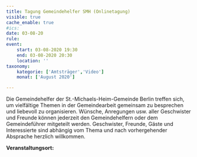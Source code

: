 ```yaml
---
title: Tagung Gemeindehelfer SMH (Onlinetagung)
visible: true
cache_enable: true
#ics: 
date: 03-08-20
rule: 
event:
	start: 03-08-2020 19:30
	end: 03-08-2020 20:30
	location: ''
taxonomy:
	kategorie: ['Amtsträger','Video']
	monat: ['August 2020']

---
```

Die Gemeindehelfer der St.-Michaels-Heim-Gemeinde Berlin treffen sich, um vielfältige Themen in der Gemeindearbeit gemeinsam zu besprechen und liebevoll zu organisieren. Wünsche, Anregungen usw. aller Geschwister und Freunde können jederzeit den Gemeindehelfern oder dem Gemeindeführer mitgeteilt werden. Geschwister, Freunde, Gäste und Interessierte sind abhängig vom Thema und nach vorhergehender Absprache herzlich willkommen.



**Veranstaltungsort:** 

